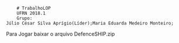         # TrabalhoLOP
        UFRN 2018.1
        Grupo:
	Júlio César Silva Aprígio(Líder);Maria Eduarda Medeiro Monteiro;
	
 Para Jogar baixar o arquivo DefenceSHIP.zip
